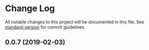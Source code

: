 # Change Log

All notable changes to this project will be documented in this file. See [standard-version](https://github.com/conventional-changelog/standard-version) for commit guidelines.

<a name="0.0.7"></a>
## 0.0.7 (2019-02-03)
